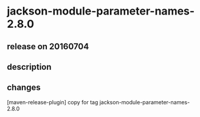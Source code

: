 # jackson-module-parameter-names-2.8.0

## release on 20160704

## description

## changes

[maven-release-plugin] copy for tag jackson-module-parameter-names-2.8.0

